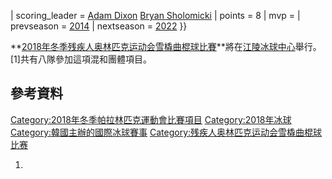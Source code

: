 | scoring_leader =  [Adam Dixon](https://zh.wikipedia.org/wiki/Adam_Dixon "wikilink")
 [Bryan Sholomicki](https://zh.wikipedia.org/wiki/Bryan_Sholomicki "wikilink") | points = 8 | mvp = | prevseason = [2014](https://zh.wikipedia.org/wiki/2014年冬季帕拉林匹克運動會雪橇曲棍球比賽 "wikilink") | nextseason = [2022](https://zh.wikipedia.org/wiki/2022年冬季残疾人奥林匹克运动会雪橇曲棍球比赛 "wikilink") }}

**[2018年冬季残疾人奥林匹克运动会](https://zh.wikipedia.org/wiki/2018年冬季残疾人奥林匹克运动会 "wikilink")[雪橇曲棍球比賽](https://zh.wikipedia.org/wiki/雪橇曲棍球 "wikilink")**將在[江陵冰球中心](../Page/江陵冰球中心.md "wikilink")舉行。\[1\]共有八隊參加這項混和團體項目。

## 參考資料

[Category:2018年冬季帕拉林匹克運動會比賽項目](https://zh.wikipedia.org/wiki/Category:2018年冬季帕拉林匹克運動會比賽項目 "wikilink") [Category:2018年冰球](https://zh.wikipedia.org/wiki/Category:2018年冰球 "wikilink") [Category:韓國主辦的國際冰球賽事](https://zh.wikipedia.org/wiki/Category:韓國主辦的國際冰球賽事 "wikilink") [Category:残疾人奥林匹克运动会雪橇曲棍球比赛](https://zh.wikipedia.org/wiki/Category:残疾人奥林匹克运动会雪橇曲棍球比赛 "wikilink")

1.